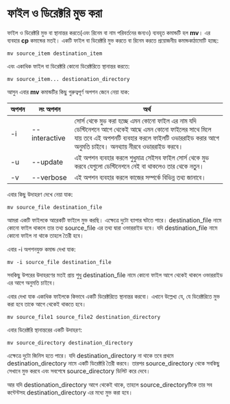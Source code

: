# ফাইল ও ডিরেক্টরি মুভ করা #

ফাইল ও ডিরেক্টরি মুভ বা স্থানান্তর করতে(এবং রিনেম বা নাম পরিবর্তনের জন্যও) ব্যবহৃত কমান্ডটি হল **mv**। এর ব্যবহার **cp** কমান্ডের মতই। একটি ফাইল বা ডিরেক্টরি মুভ করতে বা রিনেম করতে প্রয়োজনীয় কমান্ডকাঠামোটি হচ্ছে:

```
mv source_item destination_item
```

এবং একাধিক ফাইল বা ডিরেক্টরি কোনো ডিরেক্টরিতে স্থানান্তর করতে:

```
mv source_item... destionation_directory
```

আসুন এবার **mv** কমান্ডটির কিছু গুরুত্বপূর্ণ অপশন জেনে নেয়া যাক:

| অপশন | লং অপশন | অর্থ |
| ------ | ----------- | -------- |
| -i | --interactive | সোর্স থেকে মুভ করা হচ্ছে এমন কোনো ফাইল এর নাম যদি ডেস্টিনেশনে আগে থেকেই আছে এমন কোনো ফাইলের সাথে মিলে যায় তবে এই অপশনটি ব্যবহার করলে ফাইলটি ওভাররাইড করার আগে অনুমতি চাইবে। অনথ্যায় নীরবে ওভাররাইড করবে।|
| -u | --update | এই অপশন ব্যবহার করলে শুধুমাত্র সেইসব ফাইল সোর্স থেকে মুভ করবে যেগুলো ডেস্টিনেশনে নেই বা থাকলেও তার থেকে নতুন। |
| -v | --verbose | এই অপশন ব্যবহার করলে কাজের সম্পর্কে বিভিন্ন তথ্য জানাবে। |

এবার কিছু উদাহরণ দেখে নেয়া যাক:

```
mv source_file destination_file
```

আমরা একটি ফাইলকে আরেকটি ফাইলে মুভ করছি। এক্ষেত্রে দুটো ব্যাপার ঘটতে পারে। destination_file নামে কোনো ফাইল থাকলে তার তথ্য source_file এর তথ্য দ্বারা ওভাররাইড হবে। যদি destination_file নামে কোনো ফাইল না থাকে তাহলে তৈরী হবে।

এবার -i অপশনযুক্ত কমান্ড দেখা যাক:

```
mv -i source_file destination_file
```

সবকিছু উপরের উদাহরণের মতই প্রায় শুধু destination_file নামে কোনো ফাইল আগে থেকেই থাকলে ওভাররাইড এর আগে অনুমতি চাইবে।

এবার দেখা যাক একাধিক ফাইলকে কিভাবে একটি ডিরেক্টরিতে স্থানান্তর করবো। এখানে উল্লেখ্য যে, যে ডিরেক্টরিতে মুভ করা হবে তাকে আগে থেকেই থাকতে হবে।

```
mv source_file1 source_file2 destination_directory
```

এবার ডিরেক্টরি স্থানান্তরের একটি উদাহরণ:

```
mv source_directory destination_directory
```

এক্ষেত্রে দুটো জিনিস হতে পারে। যদি destination_directory না থাকে তবে প্রথমে destination_directory নামে একটি ডিরেক্টরি তৈরী করবে। তারপর source_directory থেকে সবকিছু সেখানে মুভ করবে এবং সবশেষে source_directory ডিলিট করে দেবে।

আর যদি destionation_directory আগে থেকেই থাকে, তাহলে source_directoryটিকে তার সব কন্টেন্টসহ destination_directory এর মধ্যে মুভ করা হবে।